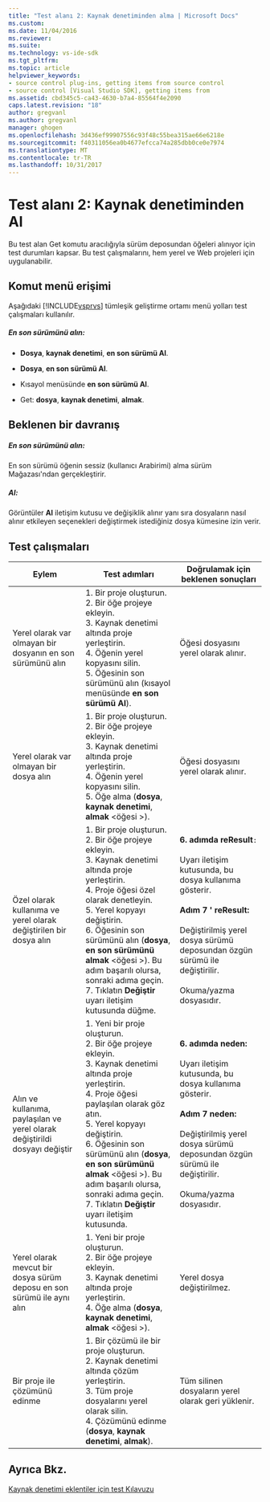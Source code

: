 ```yaml
---
title: "Test alanı 2: Kaynak denetiminden alma | Microsoft Docs"
ms.custom: 
ms.date: 11/04/2016
ms.reviewer: 
ms.suite: 
ms.technology: vs-ide-sdk
ms.tgt_pltfrm: 
ms.topic: article
helpviewer_keywords:
- source control plug-ins, getting items from source control
- source control [Visual Studio SDK], getting items from
ms.assetid: cbd345c5-ca43-4630-b7a4-85564f4e2090
caps.latest.revision: "18"
author: gregvanl
ms.author: gregvanl
manager: ghogen
ms.openlocfilehash: 3d436ef99907556c93f48c55bea315ae66e6218e
ms.sourcegitcommit: f40311056ea0b4677efcca74a285dbb0ce0e7974
ms.translationtype: MT
ms.contentlocale: tr-TR
ms.lasthandoff: 10/31/2017
---
```

# <a name="test-area-2-get-from-source-control"></a>Test alanı 2: Kaynak denetiminden Al
Bu test alan Get komutu aracılığıyla sürüm deposundan öğeleri alınıyor için test durumları kapsar. Bu test çalışmalarını, hem yerel ve Web projeleri için uygulanabilir.  
  
## <a name="command-menu-access"></a>Komut menü erişimi  
 Aşağıdaki [!INCLUDE[vsprvs](../../code-quality/includes/vsprvs_md.md)] tümleşik geliştirme ortamı menü yolları test çalışmaları kullanılır.  
  
##### <a name="get-latest-version"></a>En son sürümünü alın:  
  
-   **Dosya**, **kaynak denetimi**, **en son sürümü Al**.  
  
-   **Dosya**, **en son sürümü Al**.  
  
-   Kısayol menüsünde **en son sürümü Al**.  
  
-   Get: **dosya**, **kaynak denetimi**, **almak**.  
  
## <a name="expected-behavior"></a>Beklenen bir davranış  
  
##### <a name="get-latest-version"></a>En son sürümünü alın:  
 En son sürümü öğenin sessiz (kullanıcı Arabirimi) alma sürüm Mağazası'ndan gerçekleştirir.  
  
##### <a name="get"></a>Al:  
 Görüntüler **Al** iletişim kutusu ve değişiklik alınır yanı sıra dosyaların nasıl alınır etkileyen seçenekleri değiştirmek istediğiniz dosya kümesine izin verir.  
  
## <a name="test-cases"></a>Test çalışmaları  
  
|Eylem|Test adımları|Doğrulamak için beklenen sonuçları|  
|------------|----------------|--------------------------------|  
|Yerel olarak var olmayan bir dosyanın en son sürümünü alın|1.  Bir proje oluşturun.<br />2.  Bir öğe projeye ekleyin.<br />3.  Kaynak denetimi altında proje yerleştirin.<br />4.  Öğenin yerel kopyasını silin.<br />5.  Öğesinin son sürümünü alın (kısayol menüsünde **en son sürümü Al**).|Öğesi dosyasını yerel olarak alınır.|  
|Yerel olarak var olmayan bir dosya alın|1.  Bir proje oluşturun.<br />2.  Bir öğe projeye ekleyin.<br />3.  Kaynak denetimi altında proje yerleştirin.<br />4.  Öğenin yerel kopyasını silin.<br />5.  Öğe alma (**dosya**, **kaynak denetimi**, **almak** \<öğesi >).|Öğesi dosyasını yerel olarak alınır.|  
|Özel olarak kullanıma ve yerel olarak değiştirilen bir dosya alın|1.  Bir proje oluşturun.<br />2.  Bir öğe projeye ekleyin.<br />3.  Kaynak denetimi altında proje yerleştirin.<br />4.  Proje öğesi özel olarak denetleyin.<br />5.  Yerel kopyayı değiştirin.<br />6.  Öğesinin son sürümünü alın (**dosya**, **en son sürümünü almak** \<öğesi >). Bu adım başarılı olursa, sonraki adıma geçin.<br />7.  Tıklatın **Değiştir** uyarı iletişim kutusunda düğme.|**6. adımda reResult**`:`<br /><br /> Uyarı iletişim kutusunda, bu dosya kullanıma gösterir.<br /><br /> **Adım 7 ' reResult:**<br /><br /> Değiştirilmiş yerel dosya sürümü deposundan özgün sürümü ile değiştirilir.<br /><br /> Okuma/yazma dosyasıdır.|  
|Alın ve kullanıma, paylaşılan ve yerel olarak değiştirildi dosyayı değiştir|1.  Yeni bir proje oluşturun.<br />2.  Bir öğe projeye ekleyin.<br />3.  Kaynak denetimi altında proje yerleştirin.<br />4.  Proje öğesi paylaşılan olarak göz atın.<br />5.  Yerel kopyayı değiştirin.<br />6.  Öğesinin son sürümünü alın (**dosya**, **en son sürümünü almak** \<öğesi >). Bu adım başarılı olursa, sonraki adıma geçin.<br />7.  Tıklatın **Değiştir** uyarı iletişim kutusunda.|**6. adımda neden:**<br /><br /> Uyarı iletişim kutusunda, bu dosya kullanıma gösterir.<br /><br /> **Adım 7 neden:**<br /><br /> Değiştirilmiş yerel dosya sürümü deposundan özgün sürümü ile değiştirilir.<br /><br /> Okuma/yazma dosyasıdır.|  
|Yerel olarak mevcut bir dosya sürüm deposu en son sürümü ile aynı alın|1.  Yeni bir proje oluşturun.<br />2.  Bir öğe projeye ekleyin.<br />3.  Kaynak denetimi altında proje yerleştirin.<br />4.  Öğe alma (**dosya**, **kaynak denetimi**, **almak** \<öğesi >).|Yerel dosya değiştirilmez.|  
|Bir proje ile çözümünü edinme|1.  Bir çözümü ile bir proje oluşturun.<br />2.  Kaynak denetimi altında çözüm yerleştirin.<br />3.  Tüm proje dosyalarını yerel olarak silin.<br />4.  Çözümünü edinme (**dosya**, **kaynak denetimi**, **almak**).|Tüm silinen dosyaların yerel olarak geri yüklenir.|  
  
## <a name="see-also"></a>Ayrıca Bkz.  
 [Kaynak denetimi eklentiler için test Kılavuzu](../../extensibility/internals/test-guide-for-source-control-plug-ins.md)